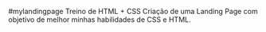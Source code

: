 #mylandingpage
Treino de HTML + CSS
Criação de uma Landing Page com objetivo de melhor minhas habilidades de CSS e HTML. 
